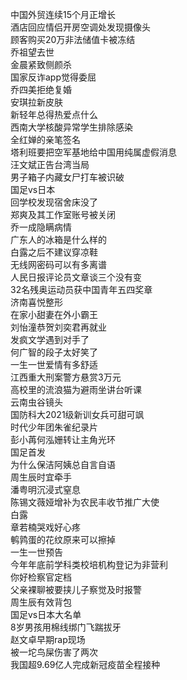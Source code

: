 中国外贸连续15个月正增长  
酒店回应情侣开房空调处发现摄像头  
顾客购买20万非法储值卡被冻结  
乔祖望去世  
金晨紧致侧颜杀  
国家反诈app觉得委屈  
乔四美拒绝复婚  
安琪拉新皮肤  
新轻年总得热爱点什么  
西南大学核酸异常学生排除感染  
全红婵的亲笔签名  
塔利班要把空军基地给中国用纯属虚假消息  
汪文斌正告台湾当局  
男子箱子内藏女尸打车被识破  
国足vs日本  
回学校发现宿舍床没了  
郑爽及其工作室账号被关闭  
乔一成隐瞒病情  
广东人的冰箱是什么样的  
白露之后不建议穿凉鞋  
无线网密码可以有多离谱  
人民日报评论员文章谈三个没有变  
32名残奥运动员获中国青年五四奖章  
济南喜悦整形  
在家小甜妻在外小霸王  
刘怡潼恭贺刘奕君再就业  
发疯文学遇到对手了  
何广智的段子太好笑了  
一生一世爱情有多舒适  
江西重大刑案警方悬赏3万元  
高校里的流浪猫为避雨坐讲台听课  
云南虫谷镜头  
国防科大2021级新训女兵可甜可飒  
时代少年团朱雀纪录片  
彭小苒何泓姗转让主角光环  
国足首发  
为什么保洁阿姨总自言自语  
周生辰时宜牵手  
潘粤明沉浸式窒息  
陈锡文薇娅增补为农民丰收节推广大使  
白露  
章若楠哭戏好心疼  
鹌鹑蛋的花纹原来可以擦掉  
一生一世预告  
今年年底前学科类校培机构登记为非营利  
你好检察官定档  
父亲裸聊被要挟儿子察觉及时报警  
周生辰有效背包  
国足vs日本大名单  
8岁男孩用棉线绑门飞踹拔牙  
赵文卓早期rap现场  
被一坨鸟屎伤害了两次  
我国超9.69亿人完成新冠疫苗全程接种  
